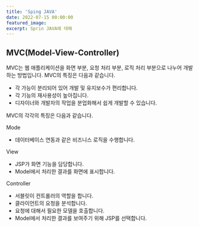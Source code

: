 ```yaml
---
title: 'Sping JAVA'
date: 2022-07-15 00:00:00
featured_image: 
excerpt: Sprin JAVA에 대해
---
```


## MVC(Model-View-Controller)

MVC는 웹 애플리케이션을 화면 부분, 요청 처리 부분, 로직 처리 부분으로 나누어 개발하는 방법입니다. MVC의 특징은 다음과 같습니다.

* 각 가능이 분리되어 있어 개발 및 유지보수가 편리합니다.
* 각 기능의 재사용성이 높아집니다.
* 디자이너와 개발자의 작업을 분업화해서 쉽게 개발할 수 있습니다.

MVC의 각각의 특징은 다음과 같습니다.

  Mode
  * 데이터베이스 연동과 같은 비즈니스 로직을 수행합니다.

  View
  * JSP가 화면 기능을 담당합니다.
  * Model에서 처리한 결과를 화면에 표시합니다.

  Controller
  * 서블릿이 컨트롤러의 역할을 합니다.
  * 클라이언트의 요청을 분석합니다.
  * 요청에 대해서 필요한 모델을 호출합니다.
  * Model에서 처리한 결과를 보여주기 위해 JSP를 선택합니다.
